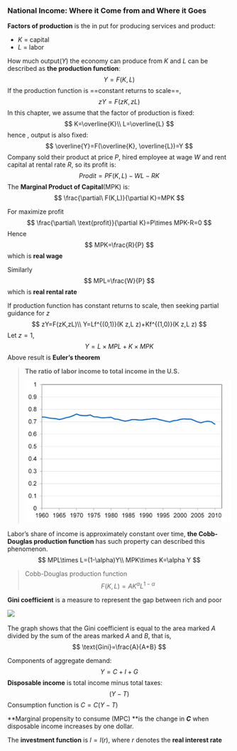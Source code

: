 ### National Income: Where it Come from and Where it Goes

**Factors of production** is the in put for producing services and product:

- $K$ = capital
- $L$ = labor

How much output($Y$) the economy can produce from $K$ and $L$ can be described as **the production function**:
$$
Y=F(K,L)
$$
If the production function is ==constant returns to scale==,
$$
zY=F(zK,zL)
$$
In this chapter, we assume that the factor of production is fixed:
$$
K=\overline{K}\\
L=\overline{L}
$$
hence , output is also fixed:
$$
\overline{Y}=F(\overline{K}, \overline{L})=Y
$$
Company sold their product at price $P$, hired employee at wage $W$ and rent capital at rental rate $R$, so its profit is:
$$
Prodit = PF(K,L)-WL-RK
$$
The **Marginal Product of Capital**(MPK) is:
$$
\frac{\partial\ F(K,L)}{\partial K}=MPK
$$

For maximize profit
$$
\frac{\partial\ \text{profit}}{\partial K}=P\times MPK-R=0
$$
Hence
$$
MPK=\frac{R}{P}
$$
which is **real wage**

Similarly
$$
MPL=\frac{W}{P}
$$
which is **real rental rate**

If production function has constant returns to scale, then seeking partial guidance for $z$
$$
zY=F(zK,zL)\\
Y=Lf^{(0,1)}(K z,L z)+Kf^{(1,0)}(K z,L z)
$$
Let $z=1$,
$$
Y=L\times MPL+K\times MPK
$$
Above result is **Euler’s theorem**

> **The ratio of labor income to total income in the U.S.**
>
> ![](img/sameshare.svg)

Labor’s share of income is approximately constant over time,  **the Cobb-Douglas production function** has such property can described this phenomenon.
$$
MPL\times L=(1-\alpha)Y\\
MPK\times K=\alpha Y
$$

> Cobb-Douglas production function
> $$
> F(K,L)=AK^{\alpha}L^{1-\alpha}
> $$



**Gini coefficient** is a measure to represent the gap between rich and poor

![](https://upload.wikimedia.org/wikipedia/commons/5/59/Economics_Gini_coefficient2.svg)

The graph shows that the Gini coefficient is equal to the area marked *A* divided by the sum of the areas marked *A* and *B*, that is,
$$
\text{Gini}=\frac{A}{A+B}
$$


Components of aggregate demand:
$$
Y=C+I+G
$$
**Disposable income** is total income minus total taxes:
$$
(Y-T)
$$
Consumption function is $C=C(Y-T)$

**Marginal propensity to consume (MPC) **is the change in ***C*** when disposable income increases by one dollar.



The **investment function** is $I=I(r)$, where $r$ denotes the **real interest rate**


